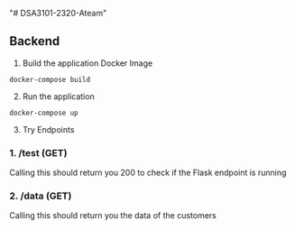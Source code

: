 "# DSA3101-2320-Ateam" 


## Backend

1. Build the application Docker Image
```
docker-compose build 
```

2. Run the application
```
docker-compose up 
```

3. Try Endpoints
### 1. /test (GET)
Calling this should return you 200 to check if the Flask endpoint is running

### 2. /data (GET)
Calling this should return you the data of the customers